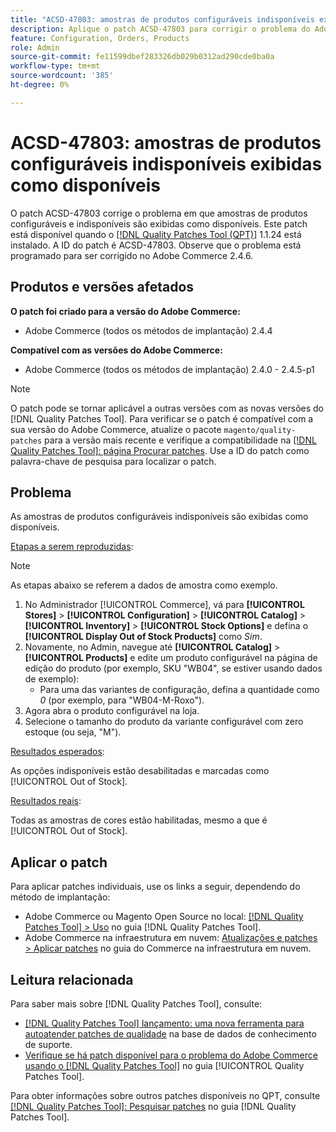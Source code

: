 ```yaml
---
title: "ACSD-47803: amostras de produtos configuráveis indisponíveis exibidas como disponíveis"
description: Aplique o patch ACSD-47803 para corrigir o problema do Adobe Commerce em que as amostras de produto configuráveis e indisponíveis são exibidas como disponíveis.
feature: Configuration, Orders, Products
role: Admin
source-git-commit: fe11599dbef283326db029b0312ad290cde0ba0a
workflow-type: tm+mt
source-wordcount: '385'
ht-degree: 0%

---
```


# ACSD-47803: amostras de produtos configuráveis indisponíveis exibidas como disponíveis

O patch ACSD-47803 corrige o problema em que amostras de produtos configuráveis e indisponíveis são exibidas como disponíveis. Este patch está disponível quando o [[!DNL Quality Patches Tool (QPT)]](https://experienceleague.adobe.com/pt-br/docs/commerce-knowledge-base/kb/announcements/commerce-announcements/magento-quality-patches-released-new-tool-to-self-serve-quality-patches) 1.1.24 está instalado. A ID do patch é ACSD-47803. Observe que o problema está programado para ser corrigido no Adobe Commerce 2.4.6.

## Produtos e versões afetados

**O patch foi criado para a versão do Adobe Commerce:**

* Adobe Commerce (todos os métodos de implantação) 2.4.4

**Compatível com as versões do Adobe Commerce:**

* Adobe Commerce (todos os métodos de implantação) 2.4.0 - 2.4.5-p1

>[!NOTE]
>
>O patch pode se tornar aplicável a outras versões com as novas versões do [!DNL Quality Patches Tool]. Para verificar se o patch é compatível com a sua versão do Adobe Commerce, atualize o pacote `magento/quality-patches` para a versão mais recente e verifique a compatibilidade na [[!DNL Quality Patches Tool]: página Procurar patches](https://experienceleague.adobe.com/tools/commerce-quality-patches/index.html?lang=pt-BR). Use a ID do patch como palavra-chave de pesquisa para localizar o patch.

## Problema

As amostras de produtos configuráveis indisponíveis são exibidas como disponíveis.

<u>Etapas a serem reproduzidas</u>:

>[!NOTE]
>
>As etapas abaixo se referem a dados de amostra como exemplo.

1. No Administrador [!UICONTROL Commerce], vá para **[!UICONTROL Stores]** > **[!UICONTROL Configuration]** > **[!UICONTROL Catalog]** > **[!UICONTROL Inventory]** > **[!UICONTROL Stock Options]** e defina o **[!UICONTROL Display Out of Stock Products]** como *Sim*.
1. Novamente, no Admin, navegue até **[!UICONTROL Catalog]** > **[!UICONTROL Products]** e edite um produto configurável na página de edição do produto (por exemplo, SKU &quot;WB04&quot;, se estiver usando dados de exemplo):
   * Para uma das variantes de configuração, defina a quantidade como *0* (por exemplo, para &quot;WB04-M-Roxo&quot;).
1. Agora abra o produto configurável na loja.
1. Selecione o tamanho do produto da variante configurável com zero estoque (ou seja, &quot;M&quot;).

<u>Resultados esperados</u>:

As opções indisponíveis estão desabilitadas e marcadas como [!UICONTROL Out of Stock].

<u>Resultados reais</u>:

Todas as amostras de cores estão habilitadas, mesmo a que é [!UICONTROL Out of Stock].

## Aplicar o patch

Para aplicar patches individuais, use os links a seguir, dependendo do método de implantação:

* Adobe Commerce ou Magento Open Source no local: [[!DNL Quality Patches Tool] > Uso](/help/tools/quality-patches-tool/usage.md) no guia [!DNL Quality Patches Tool].
* Adobe Commerce na infraestrutura em nuvem: [Atualizações e patches > Aplicar patches](https://experienceleague.adobe.com/docs/commerce-cloud-service/user-guide/develop/upgrade/apply-patches.html?lang=pt-BR) no guia do Commerce na infraestrutura em nuvem.

## Leitura relacionada

Para saber mais sobre [!DNL Quality Patches Tool], consulte:

* [[!DNL Quality Patches Tool] lançamento: uma nova ferramenta para autoatender patches de qualidade](https://experienceleague.adobe.com/pt-br/docs/commerce-knowledge-base/kb/announcements/commerce-announcements/magento-quality-patches-released-new-tool-to-self-serve-quality-patches) na base de dados de conhecimento de suporte.
* [Verifique se há patch disponível para o problema do Adobe Commerce usando o  [!DNL Quality Patches Tool]](/help/tools/quality-patches-tool/patches-available-in-qpt/check-patch-for-magento-issue-with-magento-quality-patches.md) no guia [!UICONTROL Quality Patches Tool].


Para obter informações sobre outros patches disponíveis no QPT, consulte [[!DNL Quality Patches Tool]: Pesquisar patches](https://experienceleague.adobe.com/tools/commerce-quality-patches/index.html?lang=pt-BR) no guia [!DNL Quality Patches Tool].
